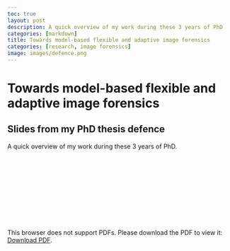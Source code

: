 ```yaml
---
toc: true
layout: post
description: A quick overview of my work during these 3 years of PhD
categories: [markdown]
title: Towards model-based flexible and adaptive image forensics
categories: [research, image forensics]
image: images/defence.png
---
```


# Towards model-based flexible and adaptive image forensics

## Slides from my PhD thesis defence

A quick overview of my work during these 3 years of PhD.

<object data="https://github.com/ludovicdmt/ludodarmet/blob/master/_notebooks/files/PhD_defence_DARMET.pdf" type="application/pdf" width="1250px" height="1000px">
    <embed src="https://github.com/ludovicdmt/ludodarmet/blob/master/_notebooks/files/PhD_defence_DARMET.pdf">
        <p>This browser does not support PDFs. Please download the PDF to view it: <a href="https://github.com/ludovicdmt/ludodarmet/blob/master/_notebooks/files/PhD_defence_DARMET.pdf">Download PDF</a>.</p>
    </embed>
</object>
